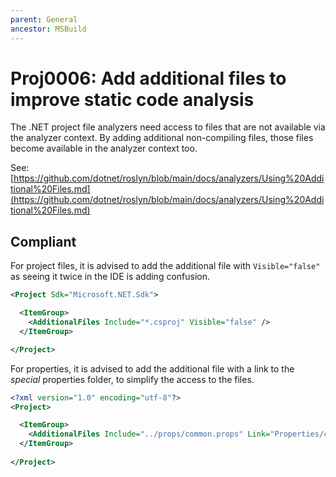 ```yaml
---
parent: General
ancestor: MSBuild
---
```


# Proj0006: Add additional files to improve static code analysis
The .NET project file analyzers need access to files that are not available
via the analyzer context. By adding additional non-compiling files, those
files become available in the analyzer context too.

See: [https://github.com/dotnet/roslyn/blob/main/docs/analyzers/Using%20Additional%20Files.md](https://github.com/dotnet/roslyn/blob/main/docs/analyzers/Using%20Additional%20Files.md)

## Compliant
For project files, it is advised to add  the additional file with `Visible="false"`
as seeing it twice in the IDE is adding confusion.
``` xml
<Project Sdk="Microsoft.NET.Sdk">

  <ItemGroup>
    <AdditionalFiles Include="*.csproj" Visible="false" />
  </ItemGroup>

</Project>
```

For properties, it is advised to add the additional file with a link to the
_special_ properties folder, to simplify the access to the files.
``` xml
<?xml version="1.0" encoding="utf-8"?>
<Project>

  <ItemGroup>
    <AdditionalFiles Include="../props/common.props" Link="Properties/common.props" />
  </ItemGroup>
  
</Project>
```
